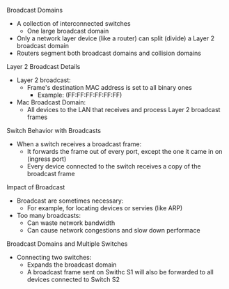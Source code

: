 Broadcast Domains
- A collection of interconnected switches
	- One large broadcast domain
- Only a network layer device (like a router) can split (divide) a Layer 2 broadcast domain
- Routers segment both broadcast domains and collision domains

Layer 2 Broadcast Details
- Layer 2 broadcast:
	- Frame's destination MAC address is set to all binary ones
		- Example: (FF:FF:FF:FF:FF:FF)
- Mac Broadcast Domain:
	- All devices to the LAN that receives and process Layer 2 broadcast frames

Switch Behavior with Broadcasts
- When a switch receives a broadcast frame:
	- It forwards the frame out of every port, except the one it came in on (ingress port)
	- Every device connected to the switch receives a copy of the broadcast frame

Impact of Broadcast
- Broadcast are sometimes necessary:
	- For example, for locating devices or servies (like ARP)
- Too many broadcasts:
	- Can waste network bandwidth
	- Can cause network congestions and slow down performace

Broadcast Domains and Multiple Switches
- Connecting two switches:
	- Expands the broadcast domain
	- A broadcast frame sent on Swithc S1 will also be forwarded to all devices connected to Switch S2